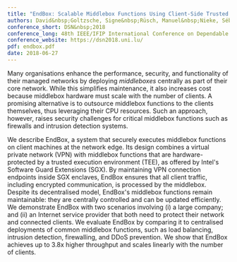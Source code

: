 ```yaml
---
title: "EndBox: Scalable Middlebox Functions Using Client-Side Trusted Execution"
authors: David&nbsp;Goltzsche, Signe&nbsp;Rüsch, Manuel&nbsp;Nieke, Sébastien&nbsp;Vaucher, Nico&nbsp;Weichbrodt, Valerio&nbsp;Schiavoni, Pierre-Louis&nbsp;Aublin, Paolo&nbsp;Costa, Christof&nbsp;Fetzer, Pascal&nbsp;Felber, Peter&nbsp;Pietzuch, Rüdiger&nbsp;Kapitza
conference_short: DSN&nbsp;2018
conference_long: 48th IEEE/IFIP International Conference on Dependable Systems and Networks, Luxembourg City, 2018
conference_website: https://dsn2018.uni.lu/
pdf: endbox.pdf
date: 2018-06-27
---
```

Many organisations enhance the performance, security, and functionality of their managed networks by deploying <em>middleboxes</em> centrally as part of their core network.
While this simplifies maintenance, it also increases cost because middlebox hardware must scale with the number of clients.
A promising alternative is to outsource middlebox functions to the clients themselves, thus leveraging their CPU resources.
Such an approach, however, raises security challenges for critical middlebox functions such as firewalls and intrusion detection systems.

We describe <span class="small-caps">EndBox</span>, a system that securely executes middlebox functions on client machines at the network edge.
Its design combines a virtual private network (VPN) with middlebox functions that are hardware-protected by a trusted execution environment (TEE), as offered by Intel's Software Guard Extensions (SGX).
By maintaining VPN connection endpoints inside SGX enclaves, <span class="small-caps">EndBox</span> ensures that all client traffic, including encrypted communication, is processed by the middlebox.
Despite its decentralised model, <span class="small-caps">EndBox</span>'s middlebox functions remain maintainable: they are centrally controlled and can be updated efficiently.
We demonstrate <span class="small-caps">EndBox</span> with two scenarios involving (i) a large company; and (ii) an Internet service provider that both need to protect their network and connected clients.
We evaluate <span class="small-caps">EndBox</span> by comparing it to centralised deployments of common middlebox functions, such as load balancing, intrusion detection, firewalling, and DDoS prevention.
We show that <span class="small-caps">EndBox</span> achieves up to 3.8x higher throughput and scales linearly with the number of clients.
